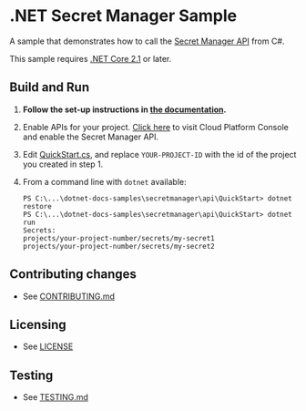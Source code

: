 # .NET Secret Manager Sample

A sample that demonstrates how to call the
[Secret Manager API](https://cloud.google.com/secret-manager/docs) from C#.

This sample requires [.NET Core 2.1](
    https://www.microsoft.com/net/core) or later.

## Build and Run

1.  **Follow the set-up instructions in [the documentation](https://cloud.google.com/dotnet/docs/setup).**

1.  Enable APIs for your project.
    [Click here](https://console.cloud.google.com/flows/enableapi?apiid=secretmanager.googleapis.com&showconfirmation=true)
    to visit Cloud Platform Console and enable the Secret Manager API.

1.  Edit [QuickStart.cs](QuickStart/QuickStart.cs), and replace
    `YOUR-PROJECT-ID` with the id of the project you created in step 1.

1.  From a command line with `dotnet` available:

    ```text
    PS C:\...\dotnet-docs-samples\secretmanager\api\QuickStart> dotnet restore
    PS C:\...\dotnet-docs-samples\secretmanager\api\QuickStart> dotnet run
    Secrets:
    projects/your-project-number/secrets/my-secret1
    projects/your-project-number/secrets/my-secret2
    ```


## Contributing changes

* See [CONTRIBUTING.md](../../../CONTRIBUTING.md)

## Licensing

* See [LICENSE](../../../LICENSE)

## Testing

* See [TESTING.md](../../../TESTING.md)
